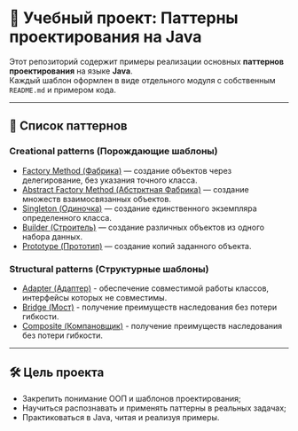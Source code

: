 # 🧠 Учебный проект: Паттерны проектирования на Java

Этот репозиторий содержит примеры реализации основных **паттернов проектирования** на языке **Java**.  
Каждый шаблон оформлен в виде отдельного модуля с собственным `README.md` и примером кода.

---

## 📂 Список паттернов

### Creational patterns (Порождающие шаблоны)
- [Factory Method (Фабрика)](factoryMethod/src/main/java/net/pattern/factory) — создание объектов через делегирование, без указания точного класса.
- [Abstract Factory Method (Абстрктная Фабрика)](abstractFactory/src/main/java/net/pattern/abstract_factory) — создание множеств взаимосвязанных объектов.
- [Singleton (Одиночка)](singleton/src/main/java/net/pattern/singleton) — создание единственного экземпляра определенного класса.
- [Builder (Строитель)](builder/src/main/java/net/pattern/builder) — создание различных объектов из одного набора данных.
- [Prototype (Прототип)](prototype/src/main/java/net/pattern/prototype) — создание копий заданного объекта.
### Structural patterns (Структурные шаблоны)
- [Adapter (Адаптер)](adapter/src/main/java/net/pattern/adapter) - обеспечение совместимой работы классов, интерфейсы которых не совместимы.
- [Bridge (Мост)](bridge/src/main/java/net/pattern/bridge) - получение преимуществ наследования без потери гибкости.
- [Composite (Компановщик)](composite/src/main/java/net/pattern/composite) - получение преимуществ наследования без потери гибкости.

---

## 🛠️ Цель проекта

- Закрепить понимание ООП и шаблонов проектирования;
- Научиться распознавать и применять паттерны в реальных задачах;
- Практиковаться в Java, читая и реализуя примеры.


